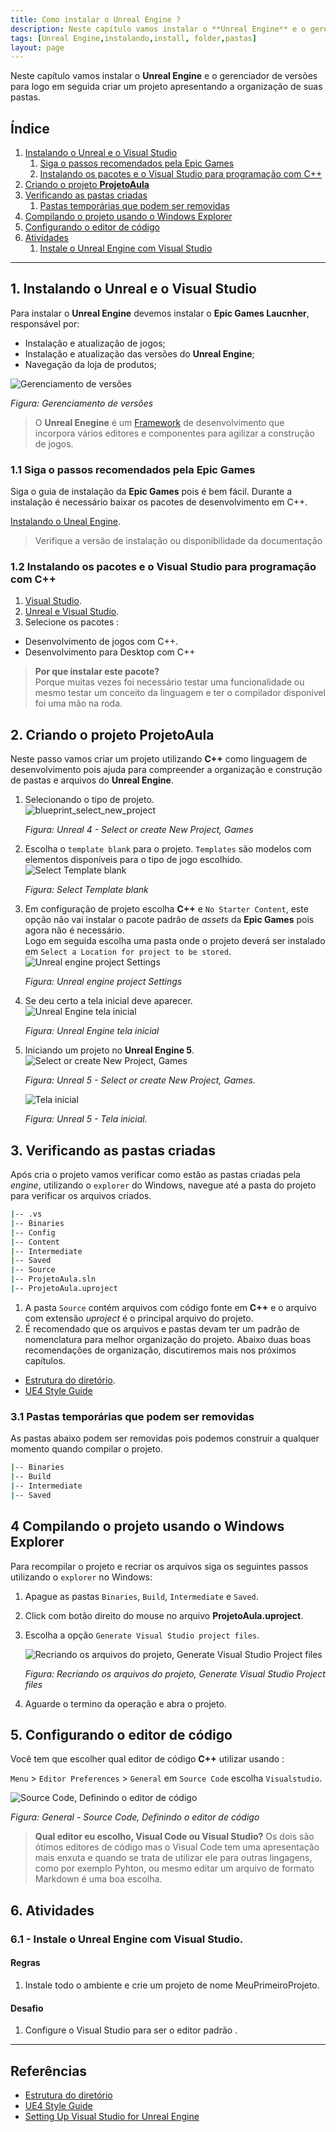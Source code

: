 ```yaml
---
title: Como instalar o Unreal Engine ?
description: Neste capítulo vamos instalar o **Unreal Engine** e o gerenciador de versões para logo em seguida criar um projeto apresentando a organização de suas pastas.
tags: [Unreal Engine,instalando,install, folder,pastas]
layout: page
---
```


Neste capítulo vamos instalar o **Unreal Engine** e o gerenciador de versões para logo em seguida criar um projeto apresentando a organização de suas pastas.

## Índice
1. [Instalando o Unreal e o Visual Studio](#1)
    1. [Siga o passos recomendados pela Epic Games](#1.1)
    1. [Instalando os pacotes e o Visual Studio para programação com C++](#1.2)    
1. [Criando o projeto **ProjetoAula**](#2)
1. [Verificando as pastas criadas](#3)
    1. [Pastas temporárias que podem ser removidas](#3.1)
1. [Compilando o projeto usando o Windows Explorer](#4)    
1. [Configurando o editor de código](#5)
1. [Atividades](#6)
    1. [Instale o Unreal Engine com Visual Studio](#6.1)

***

<a name="1"></a>
## 1. Instalando o Unreal e o Visual Studio
Para instalar o **Unreal Engine** devemos instalar o **Epic Games Laucnher**, responsável por:
- Instalação e atualização de jogos;
- Instalação e atualização das versões do **Unreal Engine**;
- Navegação da loja de produtos;

![Gerenciamento de versões](imagens/projeto/unreal_engine_control_version.jpg)   

*Figura: Gerenciamento de versões*

> O **Unreal Enegine** é um [Framework](https://pt.wikipedia.org/wiki/Framework) de desenvolvimento que incorpora vários editores e componentes para agilizar a construção de jogos.       

<a name="1.1"></a>
### 1.1 Siga o passos recomendados pela Epic Games
Siga o guia de instalação da **Epic Games** pois é bem fácil. Durante a instalação é necessário baixar os pacotes de desenvolvimento em C++.

[Instalando o Uneal Engine](https://docs.unrealengine.com/en-US/GettingStarted/Installation/index.html).
> Verifique a versão de instalação ou disponibilidade da documentação

<a name="1.2"></a>
### 1.2 Instalando os pacotes e o Visual Studio para programação com C++
1. [Visual Studio](https://visualstudio.microsoft.com/pt-br/?rr=https%3A%2F%2Fwww.google.com%2F).
1. [Unreal e Visual Studio](https://docs.unrealengine.com/en-US/Programming/Development/VisualStudioSetup/index.html).
1. Selecione os pacotes :
  - Desenvolvimento de jogos com C++.
  - Desenvolvimento para Desktop com C++   
  > **Por que instalar este pacote?**    
  Porque muitas vezes foi necessário testar uma funcionalidade ou mesmo testar um conceito da linguagem e ter o compilador disponível foi uma mão na roda.

<a name="2"></a>
## 2. Criando o projeto ProjetoAula
Neste passo vamos criar um projeto utilizando **C++** como linguagem de desenvolvimento pois ajuda para compreender a organização e construção de pastas e arquivos do **Unreal Engine**.  

1. Selecionando o tipo de projeto.    
  ![blueprint_select_new_project](imagens/projeto/blueprint_ue_select_new_project.jpg)  

    *Figura: Unreal 4 - Select or create New Project, Games*        
1. Escolha o `template blank` para o projeto.  `Templates` são modelos com elementos disponíveis para o tipo de jogo escolhido.
  ![Select Template blank](imagens/projeto/blueprint_ue_select_template.jpg)     

    *Figura: Select Template blank*
1. Em configuração de projeto escolha **C++** e `No Starter Content`, este opção não vai instalar o pacote padrão de *assets* da **Epic Games** pois agora não é necessário.    
Logo em seguida escolha uma pasta onde o projeto deverá ser instalado em `Select a Location for project to be stored`.       
  ![Unreal engine project Settings](imagens/projeto/blueprint_ue_project_settings.jpg)

    *Figura: Unreal engine project Settings*
1. Se deu certo a tela inicial deve aparecer.  
  ![Unreal Engine tela inicial](imagens/projeto/blueprint_ue_tela_inicial.jpg)

    *Figura: Unreal Engine tela inicial*

1. Iniciando um projeto no **Unreal Engine 5**.
  ![Select or create New Project, Games](imagens/projeto/unreal_engine_select_new_project.jpg)

    *Figura: Unreal 5 - Select or create New Project, Games.*

    ![Tela inicial](imagens/projeto/unreal_engine_home_screen.jpg)

      *Figura: Unreal 5 - Tela inicial.*        

<a name="3"></a>
## 3. Verificando as pastas criadas
Após cria o projeto vamos verificar como estão as pastas criadas pela *engine*, utilizando o `explorer` do Windows, navegue até a pasta do projeto para verificar os arquivos criados.

```bash
|-- .vs
|-- Binaries
|-- Config
|-- Content
|-- Intermediate
|-- Saved
|-- Source
|-- ProjetoAula.sln
|-- ProjetoAula.uproject
```
1. A pasta `Source` contém arquivos com código
fonte em **C++** e o arquivo com extensão *uproject* é o principal arquivo do projeto.    
1. É recomendado que os arquivos e pastas devam ter um padrão de nomenclatura para melhor organização do projeto.
  Abaixo duas boas recomendações de organização, discutiremos mais nos próximos capítulos.    
  - [Estrutura do diretório](https://docs.unrealengine.com/en-US/Engine/Basics/DirectoryStructure/index.html).
  - [UE4 Style Guide](https://github.com/Allar/ue4-style-guide/blob/master/README.md#unreal-engine-4-linter-plugin)

<a name="3.1"></a>
### 3.1 Pastas temporárias que podem ser removidas
As pastas abaixo podem ser removidas pois podemos construir a qualquer momento quando compilar o projeto.
```bash
|-- Binaries
|-- Build
|-- Intermediate
|-- Saved
```
<a name="4"></a>
## 4 Compilando o projeto usando o Windows Explorer
Para recompilar o projeto e recriar os arquivos siga os seguintes passos utilizando o `explorer` no Windows:
1. Apague as pastas `Binaries`, `Build`, `Intermediate` e `Saved`.
1. Click com botão direito do mouse no arquivo **ProjetoAula.uproject**.
1. Escolha a opção `Generate Visual Studio project files`.

    ![Recriando os arquivos do projeto, Generate Visual Studio Project files](imagens/projeto/blueprint_explorer_generate_vs.jpg)   

    *Figura: Recriando os arquivos do projeto, Generate Visual Studio Project files*

1. Aguarde o termino da operação e abra o projeto.

<a name="5"></a>
## 5. Configurando o editor de código
Você tem que escolher qual editor de código **C++** utilizar usando :

`Menu` > `Editor Preferences` > `General` em `Source Code` escolha `Visualstudio`.   

![Source Code, Definindo o editor de código](imagens/projeto/unreal_engine_editor_codigo.jpg)   

*Figura: General - Source Code, Definindo o editor de código*

>**Qual editor eu escolho, Visual Code ou Visual Studio?**
Os dois são ótimos editores de código mas o Visual Code tem uma apresentação mais enxuta e quando se trata de utilizar ele para outras lingagens, como por exemplo Pyhton, ou mesmo editar um arquivo de formato Markdown é uma boa escolha.

<a name="6"></a>
## 6. Atividades
<a name="6.1"></a>
### 6.1 - Instale o Unreal Engine com Visual Studio.
#### Regras
1. Instale todo o ambiente e crie um projeto de nome MeuPrimeiroProjeto.

#### Desafio      
1. Configure o Visual Studio para ser o editor padrão .


***
## Referências
- [Estrutura do diretório](https://docs.unrealengine.com/en-US/Engine/Basics/DirectoryStructure/index.html)  
- [UE4 Style Guide](https://github.com/Allar/ue4-style-guide/blob/master/README.md#unreal-engine-4-linter-plugin)
- [Setting Up Visual Studio for Unreal Engine](https://docs.unrealengine.com/en-US/Programming/Development/VisualStudioSetup/index.html)
